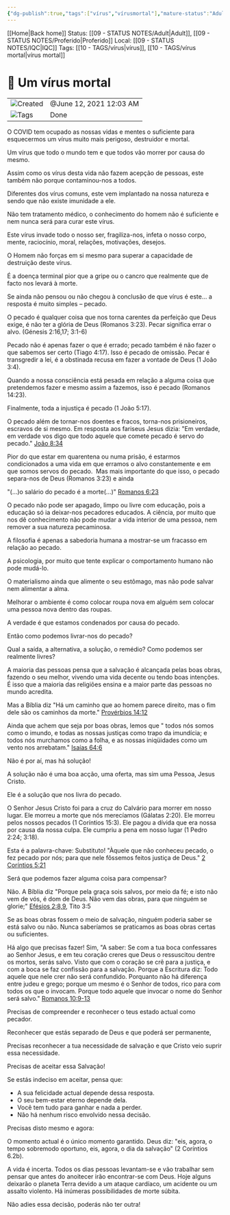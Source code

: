 ```yaml
---
{"dg-publish":true,"tags":["vírus","vírusmortal"],"mature-status":"Adult","message_category":"Devocional","created":"2025-10-16T10:29:54.406+01:00","speech-status":"Proferido","local":"iqc","dg-note-icon":"adult","noteIcon":"adult","updated":"2025-10-30T15:02:02.466+00:00","title":"Um vírus mortal","dgPassFrontmatter":true,"permalink":"/05-main-notes-permanent-zettel/um-virus-mortal/"}
---
```


[[Home\|Back home]]
Status: [[09 - STATUS NOTES/Adult\|Adult]], [[09 - STATUS NOTES/Proferido\|Proferido]]
Local: [[09 - STATUS NOTES/IQC\|IQC]]
Tags: [[10 - TAGS/vírus\|vírus]], [[10 - TAGS/vírus mortal\|vírus mortal]]

# 📓 Um vírus mortal

|   |   |
|---|---|
|![](Dashboard/Attachments/clock_gray%20238.svg)Created|@June 12, 2021 12:03 AM|
|![](Dashboard/Attachments/list_gray%20972.svg)Tags|Done|

O COVID tem ocupado as nossas vidas e mentes o suficiente para esquecermos um vírus muito mais perigoso, destruidor e mortal. 

Um vírus que todo o mundo tem e que todos vão morrer por causa do mesmo. 

Assim como os vírus desta vida não fazem acepção de pessoas, este também não porque contaminou-nos a todos. 

Diferentes dos vírus comuns, este vem implantado na nossa natureza e sendo que não existe imunidade a ele. 

Não tem tratamento médico, o conhecimento do homem não é suficiente e nem nunca será para curar este vírus. 

Este vírus invade todo o nosso ser, fragiliza-nos, infeta o nosso corpo, mente, raciocínio, moral, relações, motivações, desejos.  

O Homem não forças em si mesmo para superar a capacidade de destruição deste vírus. 

É a doença terminal pior que a gripe ou o cancro que realmente que de facto nos levará à morte. 

Se ainda não pensou ou não chegou à conclusão de que vírus é este... a resposta é muito simples – pecado. 

O pecado é qualquer coisa que nos torna carentes da perfeição que Deus exige, é não ter a glória de Deus (Romanos 3:23). Pecar significa errar o alvo. (Génesis 2:16,17; 3:1-6) 

Pecado não é apenas fazer o que é errado; pecado também é não fazer o que sabemos ser certo (Tiago 4:17). Isso é pecado de omissão. Pecar é transgredir a lei, é a obstinada recusa em fazer a vontade de Deus (1 João 3:4). 

Quando a nossa consciência está pesada em relação a alguma coisa que pretendemos fazer e mesmo assim a fazemos, isso é pecado (Romanos 14:23). 

Finalmente, toda a injustiça é pecado (1 João 5:17). 

O pecado além de tornar-nos doentes e fracos, torna-nos prisioneiros, escravos de si mesmo. Em resposta aos fariseus Jesus dizia: "Em verdade, em verdade vos digo que todo aquele que comete pecado é servo do pecado." [João 8:34](https://www.bibliaonline.com.br/acf/jo/8/34+) 

Pior do que estar em quarentena ou numa prisão, é estarmos condicionados a uma vida em que erramos o alvo constantemente e em que somos servos do pecado.  Mas mais importante do que isso, o pecado separa-nos de Deus (Romanos 3:23) e ainda  

"(...)o salário do pecado é a morte(…)" [Romanos 6:23](https://www.bibliaonline.com.br/acf/rm/6/23+) 

O pecado não pode ser apagado, limpo ou livre com educação, pois a educação só ia deixar-nos pecadores educados. A ciência, por muito que nos dê conhecimento não pode mudar a vida interior de uma pessoa, nem remover a sua natureza pecaminosa. 

A filosofia é apenas a sabedoria humana a mostrar-se um fracasso em relação ao pecado. 

A psicologia, por muito que tente explicar o comportamento humano não pode mudá-lo. 

O materialismo ainda que alimente o seu estômago, mas não pode salvar nem alimentar a alma. 

Melhorar o ambiente é como colocar roupa nova em alguém sem colocar uma pessoa nova dentro das roupas. 

A verdade é que estamos condenados por causa do pecado. 

Então como podemos livrar-nos do pecado? 

Qual a saída, a alternativa, a solução, o remédio? Como podemos ser realmente livres? 

A maioria das pessoas pensa que a salvação é alcançada pelas boas obras, fazendo o seu melhor, vivendo uma vida decente ou tendo boas intenções. É isso que a maioria das religiões ensina e a maior parte das pessoas no mundo acredita. 

Mas a Bíblia diz "Há um caminho que ao homem parece direito, mas o fim dele são os caminhos da morte." [Provérbios 14:12](https://www.bibliaonline.com.br/acf/pv/14/12+) 

Ainda que achem que seja por boas obras, lemos que " todos nós somos como o imundo, e todas as nossas justiças como trapo da imundícia; e todos nós murchamos como a folha, e as nossas iniqüidades como um vento nos arrebatam." [Isaías 64:6](https://www.bibliaonline.com.br/acf/is/64/6+) 

Não é por aí, mas há solução!  

A solução não é uma boa acção, uma oferta, mas sim uma Pessoa, Jesus Cristo. 

Ele é a solução que nos livra do pecado. 

O Senhor Jesus Cristo foi para a cruz do Calvário para morrer em nosso lugar. Ele morreu a morte que nós merecíamos (Gálatas 2:20). Ele morreu pelos nossos pecados (1 Coríntios 15:3). Ele pagou a dívida que era nossa por causa da nossa culpa. Ele cumpriu a pena em nosso lugar (1 Pedro 2:24; 3:18). 

Esta é a palavra-chave: Substituto! "Àquele que não conheceu pecado, o fez pecado por nós; para que nele fôssemos feitos justiça de Deus." [2 Coríntios 5:21](https://www.bibliaonline.com.br/acf/2co/5/21+) 

Será que podemos fazer alguma coisa para compensar? 

Não. A Bíblia diz "Porque pela graça sois salvos, por meio da fé; e isto não vem de vós, é dom de Deus. Não vem das obras, para que ninguém se glorie;" [Efésios 2:8,9](https://www.bibliaonline.com.br/acf/ef/2/8,9+), Tito 3:5 

Se as boas obras fossem o meio de salvação, ninguém poderia saber se está salvo ou não. Nunca saberíamos se praticamos as boas obras certas ou suficientes.  

Há algo que precisas fazer! Sim, "A saber: Se com a tua boca confessares ao Senhor Jesus, e em teu coração creres que Deus o ressuscitou dentre os mortos, serás salvo. Visto que com o coração se crê para a justiça, e com a boca se faz confissão para a salvação. Porque a Escritura diz: Todo aquele que nele crer não será confundido. Porquanto não há diferença entre judeu e grego; porque um mesmo é o Senhor de todos, rico para com todos os que o invocam. Porque todo aquele que invocar o nome do Senhor será salvo." [Romanos 10:9-13](https://www.bibliaonline.com.br/acf/rm/10/9-13+) 

Precisas de compreender e reconhecer o teus estado actual como pecador.  

Reconhecer que estás separado de Deus e que poderá ser permanente,  

Precisas reconhecer a tua necessidade de salvação e que Cristo veio suprir essa necessidade. 

Precisas de aceitar essa Salvação! 

Se estás indeciso em aceitar, pensa que: 
- A sua felicidade actual depende dessa resposta. 
- O seu bem-estar eterno depende dela. 
- Você tem tudo para ganhar e nada a perder. 
- Não há nenhum risco envolvido nessa decisão. 

Precisas disto mesmo e agora: 

O momento actual é o único momento garantido. Deus diz: "eis, agora, o tempo sobremodo oportuno, eis, agora, o dia da salvação" (2 Coríntios 6.2b). 

A vida é incerta. Todos os dias pessoas levantam-se e vão trabalhar sem pensar que antes do anoitecer irão encontrar-se com Deus. Hoje alguns deixarão o planeta Terra devido a um ataque cardíaco, um acidente ou um assalto violento. Há inúmeras possibilidades de morte súbita. 

Não adies essa decisão, poderás não ter outra!